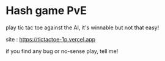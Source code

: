 # Hash game PvE

play tic tac toe against the AI, it's winnable but not that easy!

site : https://tictactoe-1p.vercel.app

if you find any bug or no-sense play, tell me!